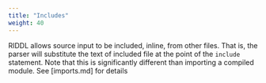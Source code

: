 ```yaml
---
title: "Includes"
weight: 40
---
```

RIDDL allows source input to be included, inline, from other files. That is, the parser 
will substitute the text of included file at the point of the `include` statement. Note that 
this is significantly different than importing a compiled module. See [imports.md] for details

